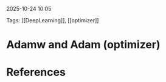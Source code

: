 2025-10-24 10:05


Tags: [[DeepLearning]], [[optimizer]]

# Adamw and Adam (optimizer)



# References
